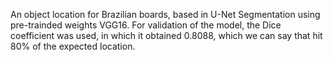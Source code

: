 An object location for Brazilian boards, based in U-Net Segmentation using pre-trainded weights VGG16.
For validation of the model, the Dice coefficient was used, in which it obtained 0.8088, which we can say that hit 80% of the expected location.
